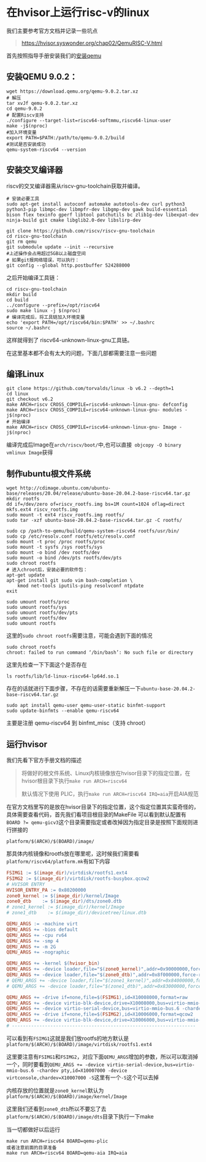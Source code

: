 # 在hvisor上运行risc-v的linux

我们主要参考官方文档并记录一些坑点

> https://hvisor.syswonder.org/chap02/QemuRISC-V.html

首先按照指导手册安装我们的[安装qemu](https://hvisor.syswonder.org/chap02/QemuRISC-V.html#安装qemu)

## 安装QEMU 9.0.2：

```
wget https://download.qemu.org/qemu-9.0.2.tar.xz
# 解压
tar xvJf qemu-9.0.2.tar.xz
cd qemu-9.0.2
# 配置Riscv支持
./configure --target-list=riscv64-softmmu,riscv64-linux-user 
make -j$(nproc)
#加入环境变量
export PATH=$PATH:/path/to/qemu-9.0.2/build
#测试是否安装成功
qemu-system-riscv64 --version
```



## 安装交叉编译器
riscv的交叉编译器需从riscv-gnu-toolchain获取并编译。

```
# 安装必要工具
sudo apt-get install autoconf automake autotools-dev curl python3 python3-pip libmpc-dev libmpfr-dev libgmp-dev gawk build-essential bison flex texinfo gperf libtool patchutils bc zlib1g-dev libexpat-dev ninja-build git cmake libglib2.0-dev libslirp-dev

git clone https://github.com/riscv/riscv-gnu-toolchain
cd riscv-gnu-toolchain
git rm qemu 
git submodule update --init --recursive
#上述操作会占用超过5GB以上磁盘空间
# 如果git报网络错误，可以执行：
git config --global http.postbuffer 524288000
```

之后开始编译工具链：

```
cd riscv-gnu-toolchain
mkdir build
cd build
../configure --prefix=/opt/riscv64
sudo make linux -j $(nproc)
# 编译完成后，将工具链加入环境变量
echo 'export PATH=/opt/riscv64/bin:$PATH' >> ~/.bashrc
source ~/.bashrc
```

这样就得到了 riscv64-unknown-linux-gnu工具链。



在这里基本都不会有太大的问题，下面几部都需要注意一些问题



## 编译Linux

```
git clone https://github.com/torvalds/linux -b v6.2 --depth=1
cd linux
git checkout v6.2
make ARCH=riscv CROSS_COMPILE=riscv64-unknown-linux-gnu- defconfig
make ARCH=riscv CROSS_COMPILE=riscv64-unknown-linux-gnu- modules -j$(nproc)
# 开始编译
make ARCH=riscv CROSS_COMPILE=riscv64-unknown-linux-gnu- Image -j$(nproc)
```

编译完成后Image在`arch/riscv/boot/`中,也可以直接` objcopy -O binary vmlinux Image`获得



## 制作ubuntu根文件系统

```
wget http://cdimage.ubuntu.com/ubuntu-base/releases/20.04/release/ubuntu-base-20.04.2-base-riscv64.tar.gz
mkdir rootfs
dd if=/dev/zero of=riscv_rootfs.img bs=1M count=1024 oflag=direct
mkfs.ext4 riscv_rootfs.img
sudo mount -t ext4 riscv_rootfs.img rootfs/
sudo tar -xzf ubuntu-base-20.04.2-base-riscv64.tar.gz -C rootfs/

sudo cp /path-to-qemu/build/qemu-system-riscv64 rootfs/usr/bin/
sudo cp /etc/resolv.conf rootfs/etc/resolv.conf
sudo mount -t proc /proc rootfs/proc
sudo mount -t sysfs /sys rootfs/sys
sudo mount -o bind /dev rootfs/dev
sudo mount -o bind /dev/pts rootfs/dev/pts
sudo chroot rootfs 
# 进入chroot后，安装必要的软件包：
apt-get update
apt-get install git sudo vim bash-completion \
    kmod net-tools iputils-ping resolvconf ntpdate
exit

sudo umount rootfs/proc
sudo umount rootfs/sys
sudo umount rootfs/dev/pts
sudo umount rootfs/dev
sudo umount rootfs
```

这里的`sudo chroot rootfs`需要注意，可能会遇到下面的情况

```text
sudo chroot rootfs
chroot: failed to run command ‘/bin/bash’: No such file or directory
```

这里先检查一下下面这个是否存在

```
ls rootfs/lib/ld-linux-riscv64-lp64d.so.1
```

存在的话就进行下面步骤，不存在的话需要重新解压一下`ubuntu-base-20.04.2-base-riscv64.tar.gz`

```
sudo apt install qemu-user qemu-user-static binfmt-support
sudo update-binfmts --enable qemu-riscv64
```

主要是注册 qemu-riscv64 到 binfmt_misc（支持 chroot）

## 运行hvisor

我们先看下官方手册文档的描述

> 将做好的根文件系统、Linux内核镜像放在hvisor目录下的指定位置，在hvisor根目录下执行`make run ARCH=riscv64` 
>
> 默认情况下使用 PLIC，执行`make run ARCH=riscv64 IRQ=aia`开启AIA规范

在官方文档里写的是放在hvisor目录下的指定位置，这个指定位置其实蛮奇怪的，具体需要查看代码，首先我们看项目根目录的MakeFile 可以看到默认配置有`BOARD ?= qemu-gicv3`这个目录需要指定或者改掉因为指定目录是按照下面规则进行拼接的

```
platform/$(ARCH)/$(BOARD)/image/
```

那具体内核镜像和rootfs放在哪里呢，这时候我们需要看`platform/riscv64/platform.mk`有如下内容

```makefile
FSIMG1 := $(image_dir)/virtdisk/rootfs1.ext4
FSIMG2 := $(image_dir)/virtdisk/rootfs-busybox.qcow2
# HVISOR ENTRY
HVISOR_ENTRY_PA := 0x80200000
zone0_kernel := $(image_dir)/kernel/Image
zone0_dtb    := $(image_dir)/dts/zone0.dtb
# zone1_kernel := $(image_dir)/kernel/Image
# zone1_dtb    := $(image_dir)/devicetree/linux.dtb

QEMU_ARGS := -machine virt
QEMU_ARGS += -bios default
QEMU_ARGS += -cpu rv64
QEMU_ARGS += -smp 4
QEMU_ARGS += -m 2G
QEMU_ARGS += -nographic

QEMU_ARGS += -kernel $(hvisor_bin)
QEMU_ARGS += -device loader,file="$(zone0_kernel)",addr=0x90000000,force-raw=on
QEMU_ARGS += -device loader,file="$(zone0_dtb)",addr=0x8f000000,force-raw=on
# QEMU_ARGS += -device loader,file="$(zone1_kernel)",addr=0x84000000,force-raw=on
# QEMU_ARGS += -device loader,file="$(zone1_dtb)",addr=0x83000000,force-raw=on

QEMU_ARGS += -drive if=none,file=$(FSIMG1),id=X10008000,format=raw
QEMU_ARGS += -device virtio-blk-device,drive=X10008000,bus=virtio-mmio-bus.7
QEMU_ARGS += -device virtio-serial-device,bus=virtio-mmio-bus.6 -chardev pty,id=X10007000 -device virtconsole,chardev=X10007000 -S
QEMU_ARGS += -drive if=none,file=$(FSIMG2),id=X10006000,format=qcow2
QEMU_ARGS += -device virtio-blk-device,drive=X10006000,bus=virtio-mmio-bus.5
# -------------------------------------------------------------------
```

可以看到有`FSIMG1`这就是我们放rootfs的地方默认是`platform/$(ARCH)/$(BOARD)/image/virtdisk/rootfs1.ext4`



这里要注意有`FSIMG1`和`FSIMG2`，对应下面`QEMU_ARGS`增加的参数，所以可以取消掉一个，同时要看到`QEMU_ARGS += -device virtio-serial-device,bus=virtio-mmio-bus.6 -chardev pty,id=X10007000 -device virtconsole,chardev=X10007000 -S`这里有一个`-S`这个可以去掉



内核存放的位置就是`zone0_kernel`默认为`platform/$(ARCH)/$(BOARD)/image/kernel/Image`



这里我们还看到`zone0_dtb`所以不要忘了去`platform/$(ARCH)/$(BOARD)/image/dts`目录下执行一下make



当一切都做好以后运行

```text
make run ARCH=riscv64 BOARD=qemu-plic
或者注意前面的目录准备
make run ARCH=riscv64 BOARD=qemu-aia IRQ=aia
```









